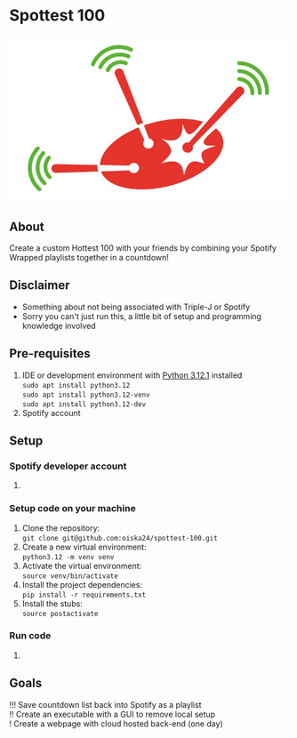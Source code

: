 # Spottest 100 #
![alt text](images/spottest-100.png)

## About ##
Create a custom Hottest 100 with your friends by combining your Spotify Wrapped playlists together in a countdown!

## Disclaimer ##
* Something about not being associated with Triple-J or Spotify
* Sorry you can't just run this, a little bit of setup and programming knowledge involved

## Pre-requisites ##
1. IDE or development environment with [Python 3.12.1](https://www.python.org/downloads/release/python-3121/) installed\
`sudo apt install python3.12`\
`sudo apt install python3.12-venv`\
`sudo apt install python3.12-dev`
2. Spotify account

## Setup ##


### Spotify developer account ###
1. 

### Setup code on your machine ###
1. Clone the repository:\
`git clone git@github.com:oiska24/spottest-100.git`
2. Create a new virtual environment:\
`python3.12 -m venv venv`
3. Activate the virtual environment:\
`source venv/bin/activate`
4. Install the project dependencies:\
`pip install -r requirements.txt`
5. Install the stubs:\
`source postactivate`

### Run code ###
1. 

## Goals ##
!!! Save countdown list back into Spotify as a playlist\
!! Create an executable with a GUI to remove local setup\
! Create a webpage with cloud hosted back-end (one day)